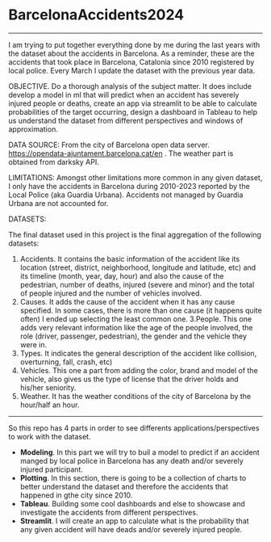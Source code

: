 # BarcelonaAccidents2024

---

I am trying to put together everything done by me during the last years with the dataset about the accidents in Barcelona. As a reminder, these are the accidents that took place in Barcelona, Catalonia since 2010 registered by local police.  Every March I update the dataset with the previous year data.

OBJECTIVE. Do a thorough analysis of the subject matter. It does include develop a model in ml that will predict when an accident has severely injured people or deaths, create an app via streamlit to be able to calculate probabilities of the target occurring, design a dashboard in Tableau to help us understand the dataset from different perspectives and windows of approximation.

DATA SOURCE: From the city of Barcelona open data server. https://opendata-ajuntament.barcelona.cat/en . The weather part is obtained from darksky API.

LIMITATIONS: Amongst other limitations more common in any given dataset, I only have the accidents in Barcelona during 2010-2023 reported by the Local Police (aka Guardia Urbana). Accidents not managed by Guardia Urbana are not accounted for.

DATASETS:

The final dataset used in this project is the final aggregation of the following datasets:

1. Accidents. It contains the basic information of the accident like its location (street, district, neighborhood, longitude and latitude, etc) and its timeline (month, year, day, hour) and also the cause of the pedestrian, number of deaths, injured (severe and minor) and the total of people injured and the number of vehicles involved.
2. Causes. It adds the cause of the accident when it has any cause specified. In some cases, there is more than one cause (it happens quite often) I ended up selecting the least common one.
3.People. This one adds very relevant information like the age of the people involved, the role (driver, passenger, pedestrian), the gender and the vehicle they were in.
4. Types. It indicates the general description of the accident like collision, overturning, fall, crash, etc)
5. Vehicles. This one a part from adding the color, brand and model of the vehicle, also gives us the type of license that the driver holds and his/her seniority.
6. Weather. It has the weather conditions of the city of Barcelona by the hour/half an hour.

---

 So this repo has 4 parts in order to see differents applications/perspectives to work with the dataset.

 * **Modeling**. In this part we will try to buil a model to predict if an accident manged by local police in Barcelona has any death and/or severely injured participant.
 * **Plotting**. In this section, there is going to be a collection of charts to better understand the dataset and therefore the accidents that happened in gthe city since 2010.
 * **Tableau**. Building some cool dashboards and else to showcase and investigate the accidents from different perspectives.
 * **Streamlit**. I will create an app to calculate what is the probability that any given accident will have deads and/or severely injured people.

    
